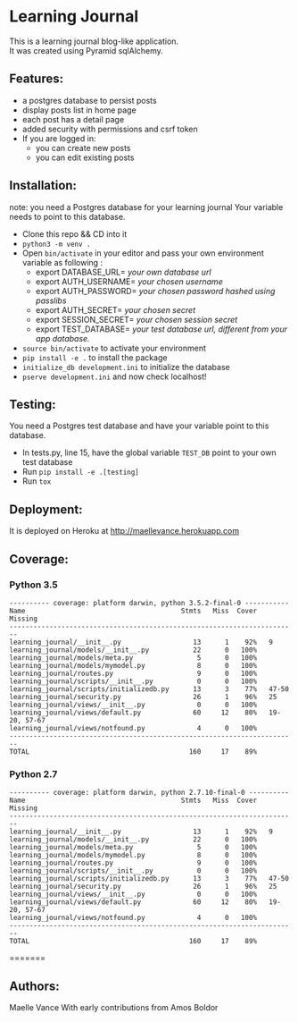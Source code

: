 # Learning Journal


This is a learning journal blog-like application.  
It was created using Pyramid sqlAlchemy. 


## Features:
- a postgres database to persist posts
- display posts list in home page
- each post has a detail page
- added security with permissions and csrf token
- If you are logged in:
    - you can create new posts
    - you can edit existing posts


## Installation:

note: you need a Postgres database for your learning journal Your variable needs to point to this database.

- Clone this repo && CD into it
- `python3 -m venv .`
- Open `bin/activate` in your editor and pass your own environment variable as following :
    - export DATABASE_URL= *your own database url*
    - export AUTH_USERNAME= *your chosen username*
    - export AUTH_PASSWORD= *your chosen password hashed using passlibs*
    - export AUTH_SECRET= *your chosen secret*
    - export SESSION_SECRET= *your chosen session secret*
    - export TEST_DATABASE= *your test database url, different from your app database.*
- `source bin/activate` to activate your environment
- `pip install -e .` to install the package
- `initialize_db development.ini` to initialize the database
- `pserve development.ini` and now check localhost!

## Testing:
You need a Postgres test database and have your variable point to this database.

- In tests.py, line 15, have the global variable `TEST_DB` point to your own test database
- Run `pip install -e .[testing]`
- Run `tox`

## Deployment:
It is deployed on Heroku at http://maellevance.herokuapp.com


## Coverage:

### Python 3.5
```
---------- coverage: platform darwin, python 3.5.2-final-0 -----------
Name                                       Stmts   Miss  Cover   Missing
------------------------------------------------------------------------
learning_journal/__init__.py                  13      1    92%   9
learning_journal/models/__init__.py           22      0   100%
learning_journal/models/meta.py                5      0   100%
learning_journal/models/mymodel.py             8      0   100%
learning_journal/routes.py                     9      0   100%
learning_journal/scripts/__init__.py           0      0   100%
learning_journal/scripts/initializedb.py      13      3    77%   47-50
learning_journal/security.py                  26      1    96%   25
learning_journal/views/__init__.py             0      0   100%
learning_journal/views/default.py             60     12    80%   19-20, 57-67
learning_journal/views/notfound.py             4      0   100%
------------------------------------------------------------------------
TOTAL                                        160     17    89%
```

### Python 2.7
```
---------- coverage: platform darwin, python 2.7.10-final-0 ----------
Name                                       Stmts   Miss  Cover   Missing
------------------------------------------------------------------------
learning_journal/__init__.py                  13      1    92%   9
learning_journal/models/__init__.py           22      0   100%
learning_journal/models/meta.py                5      0   100%
learning_journal/models/mymodel.py             8      0   100%
learning_journal/routes.py                     9      0   100%
learning_journal/scripts/__init__.py           0      0   100%
learning_journal/scripts/initializedb.py      13      3    77%   47-50
learning_journal/security.py                  26      1    96%   25
learning_journal/views/__init__.py             0      0   100%
learning_journal/views/default.py             60     12    80%   19-20, 57-67
learning_journal/views/notfound.py             4      0   100%
------------------------------------------------------------------------
TOTAL                                        160     17    89%
```

=======
## Authors:
Maelle Vance
With early contributions from Amos Boldor
